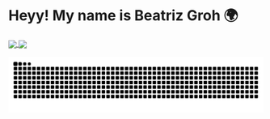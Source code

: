 <h1> Heyy! My name is Beatriz Groh 🌍</h1>

<div>
  <a href="https://github.com/beagroh">
  <img height="180em"   align="center" src="https://github-readme-stats.vercel.app/api?username=beagroh&show_icons=true&theme=react&include_all_commits=true&count_private=true"/>
  <img height="180em"  align="center" src="https://github-readme-stats.vercel.app/api/top-langs/?username=beagroh&layout=compact&langs_count=7&theme=react" />
</div>
 <br>
 
    
 <picture align="center">
   <source media="(prefers-color-scheme: dark)" srcset="https://raw.githubusercontent.com/laryssadwlima/laryssadwlima/output/github-contribution-grid-snake-dark.svg">
   <source media="(prefers-color-scheme: light)" srcset="https://raw.githubusercontent.com/laryssadwlima/laryssadwlima/output/github-contribution-grid-snake-dark.svg">
   <img align="center" alt="github contribution grid snake animation" src="https://raw.githubusercontent.com/laryssadwlima/laryssadwlima/output/github-contribution-grid-snake.svg">
 </picture>
